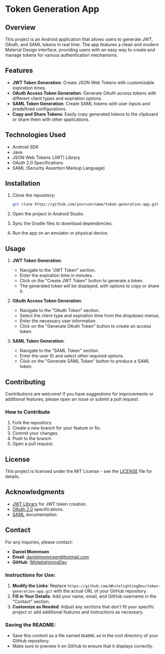 
# Token Generation App

## Overview

This project is an Android application that allows users to generate JWT, OAuth, and SAML tokens in real time. The app features a clean and modern Material Design interface, providing users with an easy way to create and manage tokens for various authentication mechanisms.

## Features

- **JWT Token Generation**: Create JSON Web Tokens with customizable expiration times.
- **OAuth Access Token Generation**: Generate OAuth access tokens with different client types and expiration options.
- **SAML Token Generation**: Create SAML tokens with user inputs and predefined configurations.
- **Copy and Share Tokens**: Easily copy generated tokens to the clipboard or share them with other applications.

## Technologies Used

- Android SDK
- Java
- JSON Web Tokens (JWT) Library
- OAuth 2.0 Specifications
- SAML (Security Assertion Markup Language)

## Installation

1. Clone the repository:

   ```bash
   git clone https://github.com/yourusername/token-generation-app.git
   ```

2. Open the project in Android Studio.

3. Sync the Gradle files to download dependencies.

4. Run the app on an emulator or physical device.

## Usage

1. **JWT Token Generation**:
   - Navigate to the "JWT Token" section.
   - Enter the expiration time in minutes.
   - Click on the "Create JWT Token" button to generate a token.
   - The generated token will be displayed, with options to copy or share it.

2. **OAuth Access Token Generation**:
   - Navigate to the "OAuth Token" section.
   - Select the client type and expiration time from the dropdown menus.
   - Enter the necessary user information.
   - Click on the "Generate OAuth Token" button to create an access token.

3. **SAML Token Generation**:
   - Navigate to the "SAML Token" section.
   - Enter the user ID and select other required options.
   - Click on the "Generate SAML Token" button to produce a SAML token.

## Contributing

Contributions are welcome! If you have suggestions for improvements or additional features, please open an issue or submit a pull request.

### How to Contribute

1. Fork the repository.
2. Create a new branch for your feature or fix.
3. Commit your changes.
4. Push to the branch.
5. Open a pull request.

## License

This project is licensed under the MIT License - see the [LICENSE](LICENSE) file for details.

## Acknowledgments

- [JWT Library](https://github.com/jwtk/jjwt) for JWT token creation.
- [OAuth 2.0](https://oauth.net/2/) specifications.
- [SAML](https://en.wikipedia.org/wiki/Security_Assertion_Markup_Language) documentation.

## Contact

For any inquiries, please contact:

- **Daniel Mommsen**  
- **Email**: danielmommsen@hotmail.com  
- **GitHub**: [WhitelightningDev](https://github.com/WhitelightningDev) 

### Instructions for Use:
1. **Modify the Links**: Replace `https://github.com/WhitelightingDev/token-generation-app.git` with the actual URL of your GitHub repository.
2. **Fill in Your Details**: Add your name, email, and GitHub username in the "Contact" section.
3. **Customize as Needed**: Adjust any sections that don’t fit your specific project or add additional features and instructions as necessary.

### Saving the README:
- Save this content as a file named `README.md` in the root directory of your GitHub repository.
- Make sure to preview it on GitHub to ensure that it displays correctly.
